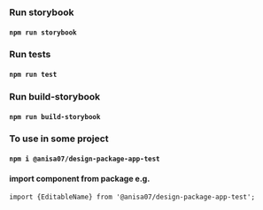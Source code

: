 ### Run storybook
#### `npm run storybook`

### Run tests
#### `npm run test`

### Run build-storybook
#### `npm run build-storybook`

### To use in some project
#### `npm i @anisa07/design-package-app-test`
#### import component from package e.g. 
`import {EditableName} from '@anisa07/design-package-app-test';
`
